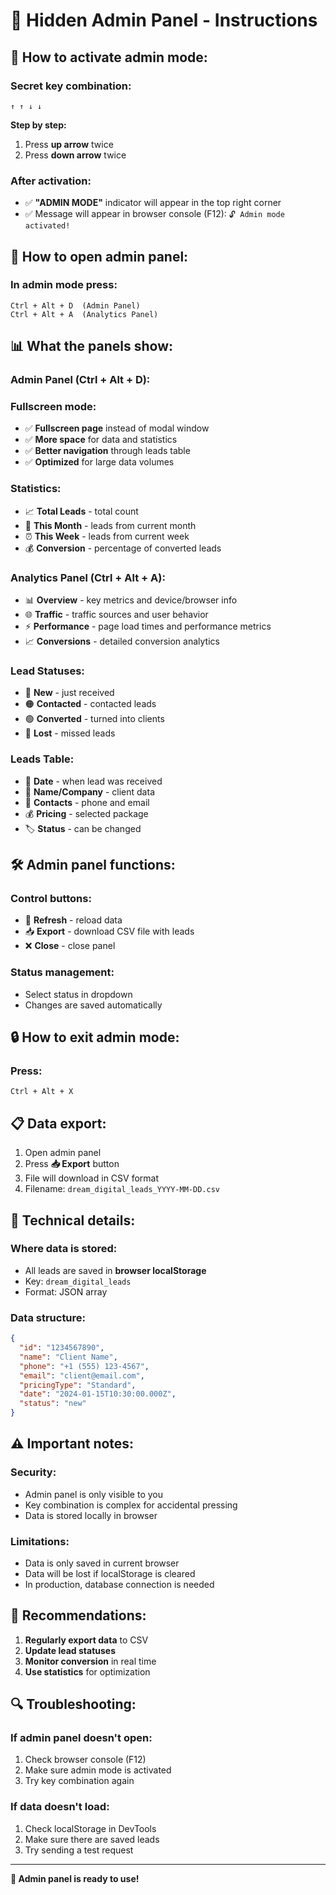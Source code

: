 # 🔐 Hidden Admin Panel - Instructions

## 🎯 **How to activate admin mode:**

### **Secret key combination:**
```
↑ ↑ ↓ ↓
```

**Step by step:**
1. Press **up arrow** twice
2. Press **down arrow** twice

### **After activation:**
- ✅ **"ADMIN MODE"** indicator will appear in the top right corner
- ✅ Message will appear in browser console (F12): `🔓 Admin mode activated!`

## 🚀 **How to open admin panel:**

### **In admin mode press:**
```
Ctrl + Alt + D  (Admin Panel)
Ctrl + Alt + A  (Analytics Panel)
```

## 📊 **What the panels show:**

### **Admin Panel (Ctrl + Alt + D):**

### **Fullscreen mode:**
- ✅ **Fullscreen page** instead of modal window
- ✅ **More space** for data and statistics
- ✅ **Better navigation** through leads table
- ✅ **Optimized** for large data volumes

### **Statistics:**
- 📈 **Total Leads** - total count
- 📅 **This Month** - leads from current month
- ⏰ **This Week** - leads from current week
- 💰 **Conversion** - percentage of converted leads

### **Analytics Panel (Ctrl + Alt + A):**
- 📊 **Overview** - key metrics and device/browser info
- 🌐 **Traffic** - traffic sources and user behavior
- ⚡ **Performance** - page load times and performance metrics
- 📈 **Conversions** - detailed conversion analytics

### **Lead Statuses:**
- 🔵 **New** - just received
- 🟠 **Contacted** - contacted leads
- 🟢 **Converted** - turned into clients
- 🔴 **Lost** - missed leads

### **Leads Table:**
- 📅 **Date** - when lead was received
- 👤 **Name/Company** - client data
- 📱 **Contacts** - phone and email
- 💰 **Pricing** - selected package
- 🏷️ **Status** - can be changed

## 🛠️ **Admin panel functions:**

### **Control buttons:**
- 🔄 **Refresh** - reload data
- 📥 **Export** - download CSV file with leads
- ❌ **Close** - close panel

### **Status management:**
- Select status in dropdown
- Changes are saved automatically

## 🔒 **How to exit admin mode:**

### **Press:**
```
Ctrl + Alt + X
```

## 📋 **Data export:**

1. Open admin panel
2. Press **📥 Export** button
3. File will download in CSV format
4. Filename: `dream_digital_leads_YYYY-MM-DD.csv`

## 🔧 **Technical details:**

### **Where data is stored:**
- All leads are saved in **browser localStorage**
- Key: `dream_digital_leads`
- Format: JSON array

### **Data structure:**
```json
{
  "id": "1234567890",
  "name": "Client Name",
  "phone": "+1 (555) 123-4567",
  "email": "client@email.com",
  "pricingType": "Standard",
  "date": "2024-01-15T10:30:00.000Z",
  "status": "new"
}
```

## ⚠️ **Important notes:**

### **Security:**
- Admin panel is only visible to you
- Key combination is complex for accidental pressing
- Data is stored locally in browser

### **Limitations:**
- Data is only saved in current browser
- Data will be lost if localStorage is cleared
- In production, database connection is needed

## 🎯 **Recommendations:**

1. **Regularly export data** to CSV
2. **Update lead statuses**
3. **Monitor conversion** in real time
4. **Use statistics** for optimization

## 🔍 **Troubleshooting:**

### **If admin panel doesn't open:**
1. Check browser console (F12)
2. Make sure admin mode is activated
3. Try key combination again

### **If data doesn't load:**
1. Check localStorage in DevTools
2. Make sure there are saved leads
3. Try sending a test request

---

**🎉 Admin panel is ready to use!**
